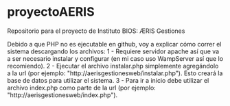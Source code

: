 # proyectoAERIS
Repositorio para el proyecto de Instituto BIOS: ÆRIS Gestiones

Debido a que PHP no es ejecutable en github, voy a explicar cómo correr el sistema descargando los archivos:
1 - Requiere servidor apache así que va a ser necesario instalar y configurar (en mi caso uso WampServer así que lo recomiendo).
2 - Ejecutar el archivo instalar.php simplemente agregándolo a la url (por ejemplo: "http://aerisgestionesweb/instalar.php"). Esto creará la base de datos para utilizar el sistema.
3 - Para ir a inicio debe utilizar el archivo index.php como parte de la url (por ejemplo: "http://aerisgestionesweb/index.php").
